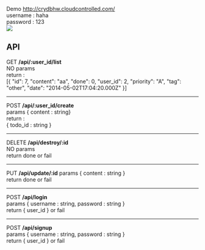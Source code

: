 Demo  http://crydbhw.cloudcontrolled.com/  
username : haha  
password : 123  
![](https://lh4.googleusercontent.com/-KNEXafKAgpo/U23oGmmvltI/AAAAAAAAAns/F2Cs_GBLwog/w394-h598-no/demo.png)



API
---
GET **/api/:user_id/list**  
NO params  
return :  
[{
"id": 7,
"content": "aa",
"done": 0,
"user_id": 2,
"priority": "A",
"tag": "other",
"date": "2014-05-02T17:04:20.000Z"
}]

---
POST **/api/:user_id/create**  
params  { content : string}  
return :  
{ todo_id : string }

---
DELETE **/api/destroy/:id**  
NO params  
return done  or  fail

---
PUT **/api/update/:id**
params  { content : string }  
return done  or  fail


---
POST **/api/login**  
params  { username : string, password : string }    
return { user_id } or fail  

---
POST **/api/signup**  
params  { username : string, password : string }    
return { user_id } or fail 
